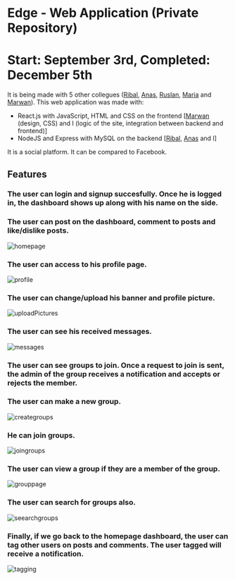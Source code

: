 
# Edge - Web Application (Private Repository) 
# Start: September 3rd, Completed: December 5th
It is being made with 5 other collegues ([Ribal](https://github.com/ribal-aladeeb), [Anas](https://github.com/AnasBuyumad), [Ruslan](https://github.com/RuslanSinyavsky), [Maria](https://github.com/ahmedmaria) and [Marwan](https://github.com/marwan011)).
This web application was made with:

- React.js with JavaScript, HTML and CSS on the frontend [[Marwan](https://github.com/marwan011) (design, CSS) and I (logic of the site, integration between backend and frontend)]
- NodeJS and Express with MySQL on the backend [[Ribal](https://github.com/ribal-aladeeb), [Anas](https://github.com/AnasBuyumad) and I] 

It is a social platform. It can be compared to Facebook.

## Features

### The user can login and signup succesfully. Once he is logged in, the dashboard shows up along with his name on the side.
### The user can post on the dashboard, comment to posts and like/dislike posts.

![homepage](https://user-images.githubusercontent.com/37888675/49561600-1eefd200-f8e6-11e8-85fd-066680a1e8f9.png)

### The user can access to his profile page.

![profile](https://user-images.githubusercontent.com/37888675/48873623-da7c1680-edbc-11e8-8397-012886a21e6f.png)

### The user can change/upload his banner and profile picture.

![uploadPictures](https://user-images.githubusercontent.com/37888675/49561601-1eefd200-f8e6-11e8-80cd-1b610e496d9b.png)

### The user can see his received messages.

![messages](https://user-images.githubusercontent.com/37888675/49561602-1eefd200-f8e6-11e8-920e-e7b6d521a790.png)

### The user can see groups to join. Once a request to join is sent, the admin of the group receives a notification and accepts or rejects the member.

### The user can make a new group.

![creategroups](https://user-images.githubusercontent.com/37888675/48873618-d9e38000-edbc-11e8-9503-22e0c758bccf.png)

### He can join groups.

![joingroups](https://user-images.githubusercontent.com/37888675/48873621-da7c1680-edbc-11e8-87cb-2382f1cc8abc.png)

### The user can view a group if they are a member of the group.

![grouppage](https://user-images.githubusercontent.com/37888675/48873619-d9e38000-edbc-11e8-9445-f53d4d68c9b5.png)

### The user can search for groups also.

![seearchgroups](https://user-images.githubusercontent.com/37888675/48873624-da7c1680-edbc-11e8-84c4-3e7e2ef7e416.png)

### Finally, if we go back to the homepage dashboard, the user can tag other users on posts and comments. The user tagged will receive a notification.

![tagging](https://user-images.githubusercontent.com/37888675/49561605-1f886880-f8e6-11e8-8af1-cbf10a457651.png)
